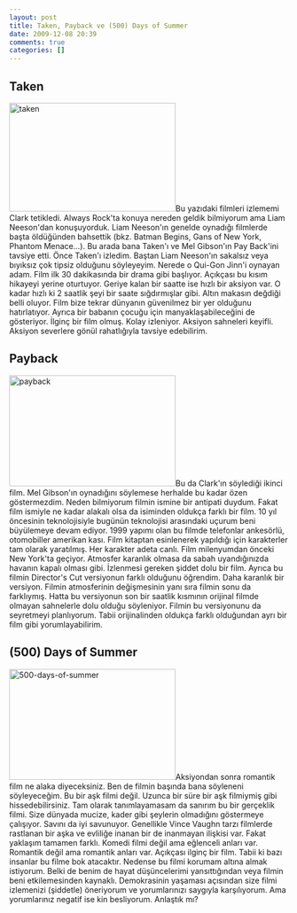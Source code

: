 ```yaml
---
layout: post
title: Taken, Payback ve (500) Days of Summer
date: 2009-12-08 20:39
comments: true
categories: []
---
```

<h2>Taken</h2>
<a href="http://onurbaykal.com.tr/wp-content/uploads/2009/12/taken.jpg"><img class="alignleft size-medium wp-image-1524" title="taken" src="http://onurbaykal.com.tr/wp-content/uploads/2009/12/taken-300x196.jpg" alt="taken" width="300" height="196" /></a>Bu yazıdaki filmleri izlememi Clark tetikledi. Always Rock'ta konuya nereden geldik bilmiyorum ama Liam Neeson'dan konuşuyorduk. Liam Neeson'ın genelde oynadığı filmlerde başta öldüğünden bahsettik (bkz. Batman Begins, Gans of New York, Phantom Menace...). Bu arada bana Taken'ı ve Mel Gibson'ın Pay Back'ini tavsiye etti. Önce Taken'ı izledim. Baştan Liam Neeson'ın sakalsız veya bıyıksız çok tipsiz olduğunu söyleyeyim. Nerede o Qui-Gon Jinn'i oynayan adam. Film ilk 30 dakikasında bir drama gibi başlıyor. Açıkçası bu kısım hikayeyi yerine oturtuyor. Geriye kalan bir saatte ise hızlı bir aksiyon var. O kadar hızlı ki 2 saatlik şeyi bir saate sığdırmışlar gibi. Altın makasın değdiği belli oluyor. Film bize tekrar dünyanın güvenilmez bir yer olduğunu hatırlatıyor. Ayrıca bir babanın çocuğu için manyaklaşabileceğini de gösteriyor. İlginç bir film olmuş. Kolay izleniyor. Aksiyon sahneleri keyifli. Aksiyon severlere gönül rahatlığıyla tavsiye edebilirim.
<h2>Payback</h2>
<a href="http://onurbaykal.com.tr/wp-content/uploads/2009/12/payback.jpg"><img class="alignright size-medium wp-image-1525" title="payback" src="http://onurbaykal.com.tr/wp-content/uploads/2009/12/payback-300x200.jpg" alt="payback" width="300" height="200" /></a>Bu da Clark'ın söylediği ikinci film. Mel Gibson'ın oynadığını söylemese herhalde bu kadar özen göstermezdim. Neden bilmiyorum filmin ismine bir antipati duydum. Fakat film ismiyle ne kadar alakalı olsa da isiminden oldukça farklı bir film. 10 yıl öncesinin teknolojisiyle bugünün teknolojisi arasındaki uçurum beni büyülemeye devam ediyor. 1999 yapımı olan bu filmde telefonlar ankesörlü, otomobiller amerikan kası. Film kitaptan esinlenerek yapıldığı için karakterler tam olarak yaratılmış. Her karakter adeta canlı. Film milenyumdan önceki New York'ta geçiyor. Atmosfer karanlık olmasa da sabah uyandığınızda havanın kapalı olması gibi. İzlenmesi gereken şiddet dolu bir film. Ayrıca bu filmin Director's Cut versiyonun farklı olduğunu öğrendim. Daha karanlık bir versiyon. Filmin atmosferinin değişmesinin yanı sıra filmin sonu da farklıymış. Hatta bu versiyonun son bir saatlik kısmının orijinal filmde olmayan sahnelerle dolu olduğu söyleniyor. Filmin bu versiyonunu da seyretmeyi planlıyorum. Tabii orijinalinden oldukça farklı olduğundan ayrı bir film gibi yorumlayabilirim.
<h2>(500) Days of Summer</h2>
<a href="http://onurbaykal.com.tr/wp-content/uploads/2009/12/500-days-of-summer.jpg"><img class="alignleft size-medium wp-image-1531" title="500-days-of-summer" src="http://onurbaykal.com.tr/wp-content/uploads/2009/12/500-days-of-summer-300x200.jpg" alt="500-days-of-summer" width="300" height="200" /></a>Aksiyondan sonra romantik film ne alaka diyeceksiniz. Ben de filmin başında bana söyleneni söyleyeceğim. Bu bir aşk filmi değil. Uzunca bir süre bir aşk filmiymiş gibi hissedebilirsiniz. Tam olarak tanımlayamasam da sanırım bu bir gerçeklik filmi. Size dünyada mucize, kader gibi şeylerin olmadığını göstermeye çalışıyor. Savını da iyi savunuyor. Genellikle Vince Vaughn tarzı filmlerde rastlanan bir aşka ve evliliğe inanan bir de inanmayan ilişkisi var. Fakat yaklaşım tamamen farklı. Komedi filmi değil ama eğlenceli anları var. Romantik değil ama romantik anları var. Açıkçası ilginç bir film. Tabii ki bazı insanlar bu filme bok atacaktır. Nedense bu filmi korumam altına almak istiyorum. Belki de benim de hayat düşüncelerimi yansıttığından veya filmin beni etkilemesinden kaynaklı. Demokrasinin yaşaması açısından size filmi izlemenizi (şiddetle) öneriyorum ve yorumlarınızı saygıyla karşılıyorum. Ama yorumlarınız negatif ise kin besliyorum. Anlaştık mı?

